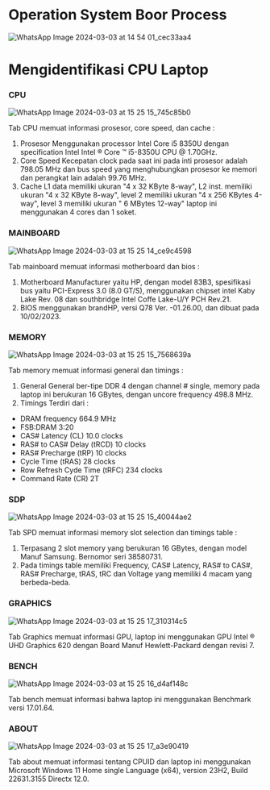 # Operation System Boor Process
![WhatsApp Image 2024-03-03 at 14 54 01_cec33aa4](https://github.com/Meiradina/SysOP24-3123521023/assets/160557713/fb0995f4-fcb0-430e-8539-06432a524765)



# Mengidentifikasi CPU Laptop  


### CPU
![WhatsApp Image 2024-03-03 at 15 25 15_745c85b0](https://github.com/Meiradina/SysOP24-3123521023/assets/160557713/3971c122-8e9d-421d-b41b-1b0ce607739e) 

Tab CPU memuat informasi prosesor, core speed, dan cache :
1. Prosesor 
Menggunakan processor Intel Core i5 8350U dengan specification Intel Intel ® Core ™ i5-8350U CPU @ 1.70GHz.
2. Core Speed 
Kecepatan clock pada saat ini pada inti prosesor adalah 798.05 MHz dan bus speed yang menghubungkan prosesor ke memori dan perangkat lain adalah 99.76 MHz.
3. Cache
L1 data memiliki ukuran "4 x 32 KByte 8-way", L2 inst. memiliki ukuran "4 x 32 KByte 8-way", level 2 memiliki ukuran "4 x 256 KBytes 4-way", level 3 memiliki ukuran " 6 MBytes 12-way" laptop ini menggunakan 4 cores dan 1 soket.


### MAINBOARD
![WhatsApp Image 2024-03-03 at 15 25 14_ce9c4598](https://github.com/Meiradina/SysOP24-3123521023/assets/160557713/cbb4d421-c7dd-4f9d-8b7d-a63093286163)

Tab mainboard memuat informasi motherboard dan bios : 
1. Motherboard
Manufacturer yaitu HP, dengan model 83B3, spesifikasi bus yaitu PCI-Express 3.0 (8.0 GT/S), menggunakan chipset intel Kaby Lake Rev. 08 dan southbridge Intel Coffe Lake-U/Y PCH Rev.21.
2. BIOS
menggunakan brandHP, versi Q78 Ver. -01.26.00, dan dibuat pada 10/02/2023.


### MEMORY
![WhatsApp Image 2024-03-03 at 15 25 15_7568639a](https://github.com/Meiradina/SysOP24-3123521023/assets/160557713/97fd66b9-e66f-4f34-9cf1-cca9bc63002e)

Tab memory memuat informasi general dan timings :
1.	General
General ber-tipe DDR 4 dengan channel # single, memory pada laptop ini berukuran 16 GBytes, dengan uncore frequency 498.8 MHz. 
2.	Timings
Terdiri dari :
-	DRAM frequency 664.9 MHz
-	FSB:DRAM 3:20
-	CAS# Latency (CL) 10.0 clocks
-	RAS# to CAS# Delay (tRCD) 10 clocks
-	RAS# Precharge (tRP) 10 clocks
-	Cycle Time (tRAS) 28 clocks
-	Row Refresh Cyde Time (tRFC) 234 clocks
-	Command Rate (CR) 2T


### SDP
![WhatsApp Image 2024-03-03 at 15 25 15_40044ae2](https://github.com/Meiradina/SysOP24-3123521023/assets/160557713/b326f2b7-9f58-4684-bb44-b34d623f7b2d)

Tab SPD memuat informasi memory slot selection dan timings table : 
1.	Terpasang 2 slot memory yang berukuran 16 GBytes, dengan model Manuf Samsung. Bernomor seri 38580731.
2.	Pada timings table memiliki Frequency, CAS# Latency, RAS# to CAS#, RAS# Precharge, tRAS, tRC dan Voltage yang memiliki 4 macam yang berbeda-beda.


### GRAPHICS
![WhatsApp Image 2024-03-03 at 15 25 17_310314c5](https://github.com/Meiradina/SysOP24-3123521023/assets/160557713/6062839f-c733-4dd5-98fc-962a06ef99d6)

Tab Graphics memuat informasi GPU, laptop ini menggunakan GPU Intel ® UHD Graphics 620 dengan Board Manuf Hewlett-Packard dengan revisi 7.


### BENCH 
![WhatsApp Image 2024-03-03 at 15 25 16_d4af148c](https://github.com/Meiradina/SysOP24-3123521023/assets/160557713/6e4cde8e-672b-4cee-8e86-ce5b10abe056)

Tab bench memuat informasi bahwa laptop ini menggunakan Benchmark versi 17.01.64.


### ABOUT 
![WhatsApp Image 2024-03-03 at 15 25 17_a3e90419](https://github.com/Meiradina/SysOP24-3123521023/assets/160557713/821d94f8-8b9c-45ec-8b48-fa93b11d2b47)

Tab about memuat informasi tentang CPUID dan laptop ini menggunakan Microsoft Windows 11 Home single Language (x64), version 23H2, Build 22631.3155 Directx 12.0.
